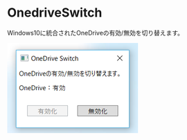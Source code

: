 # OnedriveSwitch
  
Windows10に統合されたOneDriveの有効/無効を切り替えます。  

![Screenshot](https://github.com/t-miyake/OnedriveSwitch/blob/master/Screenshot.png)